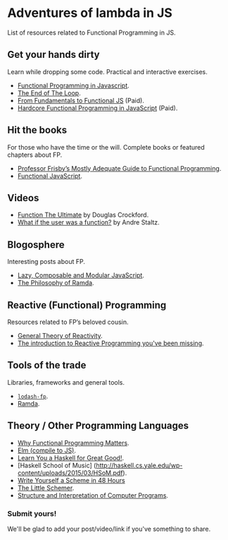 # Adventures of lambda in JS

List of resources related to Functional Programming in JS.

## Get your hands dirty
Learn while dropping some code. Practical and interactive exercises.

- [Functional Programming in Javascript](http://reactivex.io/learnrx/).
- [The End of The Loop](https://egghead.io/series/mastering-asynchronous-programming-the-end-of-the-loop).
- [From Fundamentals to Functional JS](https://frontendmasters.com/courses/js-fundamentals-to-functional/?u=bd464f4fdbc43b02373c4d6932e26988812bd151) (Paid).
- [Hardcore Functional Programming in JavaScript](https://frontendmasters.com/courses/functional-javascript/?u=bd464f4fdbc43b02373c4d6932e26988812bd151) (Paid).

## Hit the books
For those who have the time or the will. Complete books or featured chapters about FP.

- [Professor Frisby’s Mostly Adequate Guide to Functional Programming](http://drboolean.gitbooks.io/mostly-adequate-guide/).
- [Functional JavaScript](http://shop.oreilly.com/product/0636920028857.do).

## Videos
- [Function The Ultimate](https://www.youtube.com/watch?v=ya4UHuXNygM) by Douglas Crockford.
- [What if the user was a function?](https://www.youtube.com/watch?v=1zj7M1LnJV4) by Andre Staltz.

## Blogosphere
Interesting posts about FP.

- [Lazy, Composable and Modular JavaScript](https://codewords.recurse.com/issues/four/lazy-composable-and-modular-javascript).
- [The Philosophy of Ramda](http://fr.umio.us/the-philosophy-of-ramda/).

## Reactive (Functional) Programming
Resources related to FP’s beloved cousin.

- [General Theory of Reactivity](https://github.com/kriskowal/gtor).
- [The introduction to Reactive Programming you've been missing](https://gist.github.com/staltz/868e7e9bc2a7b8c1f754).

## Tools of the trade
Libraries, frameworks and general tools.
- [`lodash-fp`](https://github.com/lodash/lodash-fp).
- [Ramda](http://ramdajs.com/).

## Theory / Other Programming Languages
- [Why Functional Programming Matters](http://www.cse.chalmers.se/~rjmh/Papers/whyfp.html).
- [Elm (compile to JS)](http://elm-lang.org/).
- [Learn You a Haskell for Great Good!](http://learnyouahaskell.com/).
- [Haskell School of Music] (http://haskell.cs.yale.edu/wp-content/uploads/2015/03/HSoM.pdf).
- [Write Yourself a Scheme in 48 Hours](https://en.wikibooks.org/wiki/Write_Yourself_a_Scheme_in_48_Hours)
- [The Little Schemer](https://mitpress.mit.edu/books/little-schemer).
- [Structure and Interpretation of Computer Programs](https://mitpress.mit.edu/sicp/full-text/book/book.html).

### Submit yours!
We'll be glad to add your post/video/link if you've something to share.
